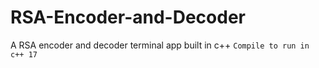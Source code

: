 # RSA-Encoder-and-Decoder
A RSA encoder and decoder terminal app built in c++
`Compile to run in c++ 17`



